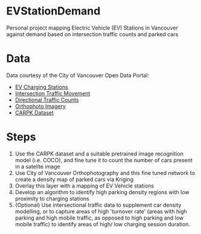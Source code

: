 # EVStationDemand
Personal project mapping Electric Vehicle (EV) Stations in Vancouver against demand based on intersection traffic counts and parked cars

# Data

Data courtesy of the City of Vancouver Open Data Portal:

- [EV Charging Stations](https://opendata.vancouver.ca/explore/dataset/electric-vehicle-charging-stations/information/)
- [Intersection Traffic Movement](https://opendata.vancouver.ca/explore/dataset/intersection-traffic-movement-counts/information/)
- [Directional Traffic Counts](https://opendata.vancouver.ca/explore/dataset/directional-traffic-count-locations/information/)
- [Orthophoto Imagery](https://opendata.vancouver.ca/explore/dataset/orthophoto-imagery-2022/information/)
- [CARPK Dataset](https://paperswithcode.com/dataset/carpk)

# Steps

1. Use the CARPK dataset and a suitable pretrained image recognition model (i.e. COCO), and fine tune it to count the number of cars present in a satelite image
2. Use City of Vancouver Orthophotography and this fine tuned network to create a density map of parked cars via Kriging
3. Overlay this layer with a mapping of EV Vehicle stations
4. Develop an algorithm to identify high parking density regions with low proximity to charging stations
5. (Optional) Use intersectional traffic data to supplement car density modelling, or to capture areas of high 'turnover rate' (areas with high parking and high mobile traffic, as opposed to high parking and low mobile traffic) to identify areas of high/ low charging session duration. 
